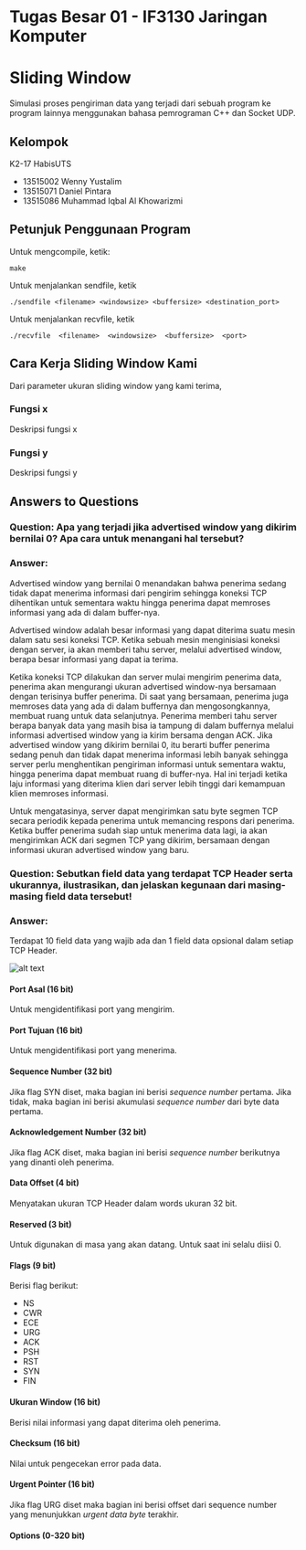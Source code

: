# Tugas Besar 01 - IF3130 Jaringan Komputer

# Sliding Window

Simulasi proses pengiriman data yang terjadi dari sebuah program ke program lainnya menggunakan bahasa pemrograman C++ dan Socket UDP.

## Kelompok

K2-17 HabisUTS

* 13515002 Wenny Yustalim
* 13515071 Daniel Pintara
* 13515086 Muhammad Iqbal Al Khowarizmi

## Petunjuk Penggunaan Program

Untuk mengcompile, ketik:
```
make
```

Untuk menjalankan sendfile, ketik
```
./sendfile <filename> <windowsize> <buffersize> <destination_port>
```

Untuk menjalankan recvfile, ketik
```
./recvfile​ ​ <filename>​ ​ <windowsize>​ ​ <buffersize>​ ​ <port>
```

## Cara Kerja Sliding Window Kami

Dari parameter ukuran sliding window yang kami terima, 

### Fungsi x

Deskripsi fungsi x

### Fungsi y

Deskripsi fungsi y

## Answers to Questions

### Question: Apa yang terjadi jika advertised window yang dikirim bernilai 0? Apa cara untuk menangani hal tersebut?

### Answer:
Advertised window yang bernilai 0 menandakan bahwa penerima sedang tidak dapat menerima informasi dari pengirim sehingga koneksi TCP dihentikan untuk sementara waktu hingga penerima dapat memroses informasi yang ada di dalam buffer-nya.

Advertised window adalah besar informasi yang dapat diterima suatu mesin dalam satu sesi koneksi TCP. Ketika sebuah mesin menginisiasi koneksi dengan server, ia akan memberi tahu server, melalui advertised window, berapa besar informasi yang dapat ia terima.

Ketika koneksi TCP dilakukan dan server mulai mengirim penerima data, penerima akan mengurangi ukuran advertised window-nya bersamaan dengan terisinya buffer penerima. Di saat yang bersamaan, penerima juga memroses data yang ada di dalam buffernya dan mengosongkannya, membuat ruang untuk data selanjutnya. Penerima memberi tahu server berapa banyak data yang masih bisa ia tampung di dalam buffernya melalui informasi advertised window yang ia kirim bersama dengan ACK. Jika advertised window yang dikirim bernilai 0, itu berarti buffer penerima sedang penuh dan tidak dapat menerima informasi lebih banyak sehingga server perlu menghentikan pengiriman informasi untuk sementara waktu, hingga penerima dapat membuat ruang di buffer-nya. Hal ini terjadi ketika laju informasi yang diterima klien dari server lebih tinggi dari kemampuan klien memroses informasi. 

Untuk mengatasinya, server dapat mengirimkan satu byte segmen TCP secara periodik kepada penerima untuk memancing respons dari penerima. Ketika buffer penerima sudah siap untuk menerima data lagi, ia akan mengirimkan ACK dari segmen TCP yang dikirim, bersamaan dengan informasi ukuran advertised window yang baru.

### Question: Sebutkan field data yang terdapat TCP Header serta ukurannya, ilustrasikan, dan jelaskan kegunaan dari masing-masing field data tersebut!

### Answer:

Terdapat 10 field data yang wajib ada dan 1 field data opsional dalam setiap TCP Header.

![alt text](http://www.yaldex.com/tcp_ip/FILES/06fig08.gif)

#### Port Asal (16 bit)
Untuk mengidentifikasi port yang mengirim.

#### Port Tujuan (16 bit)
Untuk mengidentifikasi port yang menerima.

#### Sequence Number (32 bit)
Jika flag SYN diset, maka bagian ini berisi *sequence number* pertama. Jika tidak, maka bagian ini berisi akumulasi *sequence number* dari byte data pertama.

#### Acknowledgement Number (32 bit)
Jika flag ACK diset, maka bagian ini berisi *sequence number* berikutnya yang dinanti oleh penerima.


#### Data Offset (4 bit)
Menyatakan ukuran TCP Header dalam words ukuran 32 bit. 

#### Reserved (3 bit)
Untuk digunakan di masa yang akan datang. Untuk saat ini selalu diisi 0.

#### Flags (9 bit)
Berisi flag berikut:
- NS
- CWR
- ECE
- URG
- ACK
- PSH 
- RST
- SYN
- FIN

#### Ukuran Window (16 bit)
Berisi nilai informasi yang dapat diterima oleh penerima.

#### Checksum (16 bit)
Nilai untuk pengecekan error pada data.

#### Urgent Pointer (16 bit)
Jika flag URG diset maka bagian ini berisi offset dari sequence number yang menunjukkan *urgent data byte* terakhir.

#### Options (0-320 bit)
